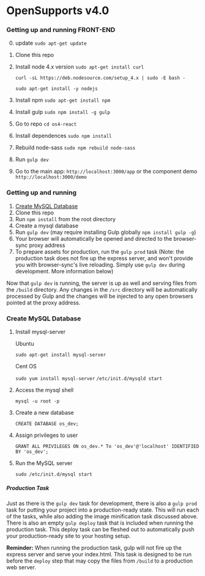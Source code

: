 OpenSupports v4.0
============

### Getting up and running FRONT-END
0. update `sudo apt-get update`
1. Clone this repo
2. Install node 4.x version
    `sudo apt-get install curl`
    
    `curl -sL https://deb.nodesource.com/setup_4.x | sudo -E bash -`
    
    `sudo apt-get install -y nodejs`
3. Install npm `sudo apt-get install npm`
4. Install gulp `sudo npm install -g gulp`
5. Go to repo `cd os4-react`
6. Install dependences `sudo npm install`
7. Rebuild node-sass `sudo npm rebuild node-sass`
8. Run `gulp dev`
9. Go to the main app: `http://localhost:3000/app` or the component demo `http://localhost:3000/demo`

### Getting up and running

1. [Create MySQL Database](#markdown-header-create-mysql-database)
2. Clone this repo
3. Run `npm install` from the root directory
4. Create a mysql database
5. Run `gulp dev` (may require installing Gulp globally `npm install gulp -g`)
6. Your browser will automatically be opened and directed to the browser-sync proxy address
7. To prepare assets for production, run the `gulp prod` task (Note: the production task does not fire up the express server, and won't provide you with browser-sync's live reloading. Simply use `gulp dev` during development. More information below)

Now that `gulp dev` is running, the server is up as well and serving files from the `/build` directory. Any changes in the `/src` directory will be automatically processed by Gulp and the changes will be injected to any open browsers pointed at the proxy address.

### Create MySQL Database

1. Install mysql-server

    Ubuntu

     `sudo apt-get install mysql-server`
   
    Cent OS

    `sudo yum install mysql-server`
    `/etc/init.d/mysqld start`

2. Access the mysql shell 

     `mysql -u root -p`

3. Create a new database

    `CREATE DATABASE os_dev;`

4. Assign privileges to user  

    `GRANT ALL PRIVILEGES ON os_dev.* To 'os_dev'@'localhost' IDENTIFIED BY 'os_dev';`

6. Run the MySQL server

    `sudo /etc/init.d/mysql start`

##### Production Task

Just as there is the `gulp dev` task for development, there is also a `gulp prod` task for putting your project into a production-ready state. This will run each of the tasks, while also adding the image minification task discussed above. There is also an empty `gulp deploy` task that is included when running the production task. This deploy task can be fleshed out to automatically push your production-ready site to your hosting setup.

**Reminder:** When running the production task, gulp will not fire up the express server and serve your index.html. This task is designed to be run before the `deploy` step that may copy the files from `/build` to a production web server.